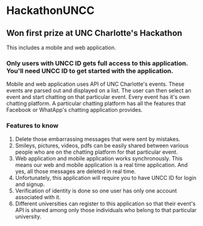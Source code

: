 # HackathonUNCC
## Won first prize at UNC Charlotte's Hackathon ##
This includes a mobile and web application. 

### Only users with UNCC ID gets full access to this application. You'll need UNCC ID to get started with the application. ###
Mobile and web application uses API of UNC Charlotte's events. These events are parsed out and displayed on a list. The user
can then select an event and start chatting on that particular event. 
Every event has it's own chatting platform. A particular chatting platform has all the features that Facebook or WhatApp's
chatting application provides. 

### Features to know ### 
1. Delete those embarrassing messages that were sent by mistakes.
2. Smileys, pictures, videos, pdfs can be easily shared between various people who are on the chatting platform for that
particular event.
3. Web application and mobile application works synchronously. This means our web and mobile application is a real time 
application. And yes, all those messages are deleted in real time. 
4. Unfortunately, this application will require you to have UNCC ID for login and signup. 
5. Verification of identity is done so one user has only one account associated with it. 
6. Different universities can register to this application so that their event's API is shared among only those individuals 
who belong to that particular university.

